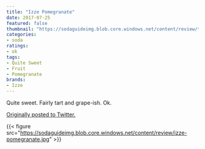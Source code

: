 ```yaml
---
title: "Izze Pomegranate"
date: 2017-07-25
featured: false
thumbnail: "https://sodaguideimg.blob.core.windows.net/content/review/thumbs/izze-pomegranate.jpg"
categories:
- soda
ratings:
- ok
tags:
- Quite Sweet
- Fruit
- Pomegranate
brands:
- Izze
---
```


Quite sweet. Fairly tart and grape-ish. Ok.

[Originally posted to Twitter.](https://twitter.com/Cavorter/status/889900002809700352)

{{< figure src="https://sodaguideimg.blob.core.windows.net/content/review/izze-pomegranate.jpg" >}}
